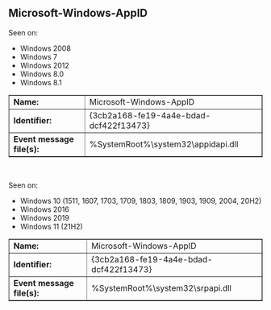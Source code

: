 ## Microsoft-Windows-AppID

Seen on:
* Windows 2008
* Windows 7
* Windows 2012
* Windows 8.0
* Windows 8.1

<table border="1" class="docutils">
  <tbody>
    <tr>
      <td><b>Name:</b></td>
      <td>Microsoft-Windows-AppID</td>
    </tr>
    <tr>
      <td><b>Identifier:</b></td>
      <td>{3cb2a168-fe19-4a4e-bdad-dcf422f13473}</td>
    </tr>
    <tr>
      <td><b>Event message file(s):</b></td>
      <td>%SystemRoot%\system32\appidapi.dll</td>
    </tr>
  </tbody>
</table>

&nbsp;

Seen on:
* Windows 10 (1511, 1607, 1703, 1709, 1803, 1809, 1903, 1909, 2004, 20H2)
* Windows 2016
* Windows 2019
* Windows 11 (21H2)

<table border="1" class="docutils">
  <tbody>
    <tr>
      <td><b>Name:</b></td>
      <td>Microsoft-Windows-AppID</td>
    </tr>
    <tr>
      <td><b>Identifier:</b></td>
      <td>{3cb2a168-fe19-4a4e-bdad-dcf422f13473}</td>
    </tr>
    <tr>
      <td><b>Event message file(s):</b></td>
      <td>%SystemRoot%\system32\srpapi.dll</td>
    </tr>
  </tbody>
</table>

&nbsp;

